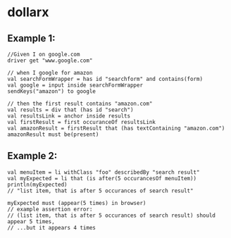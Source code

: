 # dollarx

## Example 1:
    //Given I on google.com
    driver get "www.google.com"

    // when I google for amazon
    val searchFormWrapper = has id "searchform" and contains(form)
    val google = input inside searchFormWrapper
    sendKeys("amazon") to google

    // then the first result contains "amazon.com" 
    val results = div that (has id "search")
    val resultsLink = anchor inside results
    val firstResult = first occuranceOf resultsLink
    val amazonResult = firstResult that (has textContaining "amazon.com")
    amazonResult must be(present)


## Example 2:
    val menuItem = li withClass "foo" describedBy "search result"
    val myExpected = li that (is after(5 occurancesOf menuItem))
    println(myExpected)
    // "list item, that is after 5 occurances of search result"

    myExpected must (appear(5 times) in browser)
    // example assertion error:
    // (list item, that is after 5 occurances of search result) should appear 5 times,
    // ...but it appears 4 times